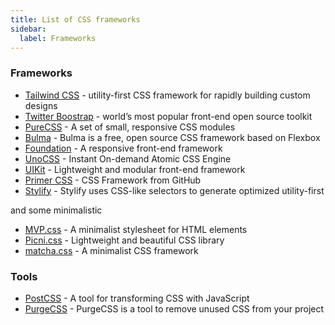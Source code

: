 ```yaml
---
title: List of CSS frameworks
sidebar:
  label: Frameworks
---
```


### Frameworks

- [Tailwind CSS](https://tailwindcss.com/) - utility-first CSS framework for rapidly building custom designs
- [Twitter Boostrap](https://getbootstrap.com/) - world’s most popular front-end open source toolkit
- [PureCSS](https://purecss.io/) - A set of small, responsive CSS modules
- [Bulma](https://bulma.io/) - Bulma is a free, open source CSS framework based on Flexbox
- [Foundation](https://get.foundation/) - A responsive front-end framework
- [UnoCSS](https://unocss.dev/) - Instant On-demand Atomic CSS Engine
- [UIKit](https://getuikit.com/) - Lightweight and modular front-end framework
- [Primer CSS](https://primer.style/css/) - CSS Framework from GitHub
- [Stylify](https://stylifycss.com/) - Stylify uses CSS-like selectors to generate optimized utility-first

and some minimalistic

- [MVP.css](https://andybrewer.github.io/mvp/) - A minimalist stylesheet for HTML elements
- [Picni.css](https://picnicss.com/) - Lightweight and beautiful CSS library
- [matcha.css](https://matcha.mizu.sh/) - A minimalist CSS framework

### Tools

- [PostCSS](https://postcss.org/) - A tool for transforming CSS with JavaScript
- [PurgeCSS](https://purgecss.com/) - PurgeCSS is a tool to remove unused CSS from your project
